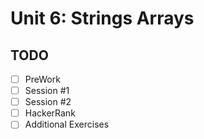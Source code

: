 # Unit 6: Strings Arrays
## TODO
- [ ] PreWork
- [ ] Session #1
- [ ] Session #2
- [ ] HackerRank
- [ ] Additional Exercises
